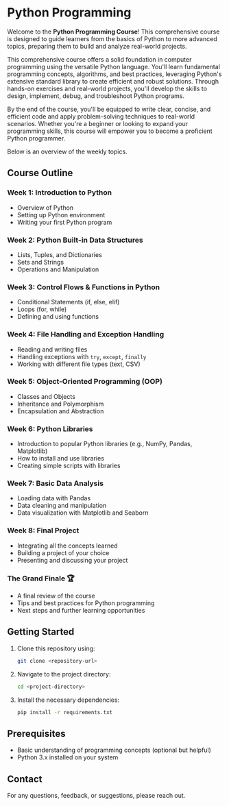 # Python Programming

Welcome to the **Python Programming Course**! This comprehensive course is designed to guide learners from the basics of Python to more advanced topics, preparing them to build and analyze real-world projects.

This comprehensive course offers a solid foundation in computer programming using the versatile Python language. You'll learn fundamental programming concepts, algorithms, and best practices, leveraging Python's extensive standard library to create efficient and robust solutions. Through hands-on exercises and real-world projects, you'll develop the skills to design, implement, debug, and troubleshoot Python programs.

By the end of the course, you'll be equipped to write clear, concise, and efficient code and apply problem-solving techniques to real-world scenarios. Whether you're a beginner or looking to expand your programming skills, this course will empower you to become a proficient Python programmer.

Below is an overview of the weekly topics.

## Course Outline

### Week 1: Introduction to Python

- Overview of Python
- Setting up Python environment
- Writing your first Python program

### Week 2: Python Built-in Data Structures

- Lists, Tuples, and Dictionaries
- Sets and Strings
- Operations and Manipulation

### Week 3: Control Flows & Functions in Python

- Conditional Statements (if, else, elif)
- Loops (for, while)
- Defining and using functions

### Week 4: File Handling and Exception Handling

- Reading and writing files
- Handling exceptions with `try`, `except`, `finally`
- Working with different file types (text, CSV)

### Week 5: Object-Oriented Programming (OOP)

- Classes and Objects
- Inheritance and Polymorphism
- Encapsulation and Abstraction

### Week 6: Python Libraries

- Introduction to popular Python libraries (e.g., NumPy, Pandas, Matplotlib)
- How to install and use libraries
- Creating simple scripts with libraries

### Week 7: Basic Data Analysis

- Loading data with Pandas
- Data cleaning and manipulation
- Data visualization with Matplotlib and Seaborn

### Week 8: Final Project

- Integrating all the concepts learned
- Building a project of your choice
- Presenting and discussing your project

### The Grand Finale 🏆

- A final review of the course
- Tips and best practices for Python programming
- Next steps and further learning opportunities

## Getting Started

1. Clone this repository using:

   ```bash
   git clone <repository-url>
   ```

2. Navigate to the project directory:

   ```bash
   cd <project-directory>
   ```

3. Install the necessary dependencies:

   ```bash
   pip install -r requirements.txt
   ```

## Prerequisites

- Basic understanding of programming concepts (optional but helpful)
- Python 3.x installed on your system

## Contact

For any questions, feedback, or suggestions, please reach out.
